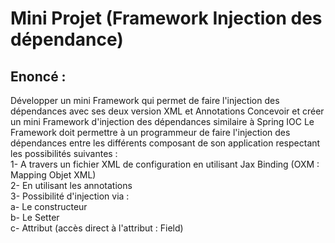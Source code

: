 <h1>Mini Projet (Framework Injection des dépendance)</h1>

<h2>Enoncé :</h2>

<p>
Développer un mini Framework qui permet de faire l'injection des dépendances avec ses deux version XML et Annotations
Concevoir et créer un mini Framework d'injection des dépendances similaire à Spring IOC
Le Framework doit permettre à un programmeur de faire l'injection des dépendances entre les différents composant de son application respectant les possibilités suivantes : 
    <br>
1- A travers un fichier XML de configuration en utilisant Jax Binding (OXM : Mapping Objet XML)
    <br>
2- En utilisant les annotations
    <br>
3- Possibilité d'injection via :
    <br>
    a- Le constructeur
    <br>
    b- Le Setter
    <br>
    c- Attribut (accès direct à l'attribut : Field)
</p>

[//]: # (<h2>version XML</h2>)

[//]: # ()
[//]: # (<h3>Le fichier dependencies.xml : </h3>)

[//]: # (<p>)

[//]: # ()
[//]: # (  <?xml version="1.0" encoding="UTF-8"?>)

[//]: # (  <injections>)

[//]: # (      <injection id="dao" className="dao.IDaoImpl" />)

[//]: # (      <injection id="metier" className="metier.IMetierImpl">)

[//]: # (          <property name="dao" ref="dao" />)

[//]: # (      </injection>)

[//]: # (  </injections>)

[//]: # ()
[//]: # (</p>)

[//]: # ()
[//]: # (<h3>Injections class : </h3>)

[//]: # (<p>)

[//]: # ()
[//]: # (  package xmlVersion;)

[//]: # (  import javax.xml.bind.annotation.XmlElement;)

[//]: # (  import javax.xml.bind.annotation.XmlRootElement;)

[//]: # (  import java.util.List;)

[//]: # (  )
[//]: # (  @XmlRootElement&#40;name = "injections"&#41;)

[//]: # (  public class Injections {)

[//]: # (      @XmlElement&#40;name = "injection"&#41;)

[//]: # (      List<Injection> injections;)

[//]: # (  })

[//]: # (  )
[//]: # (</p>)

[//]: # ()
[//]: # (<h3>Injection class : </h3>)

[//]: # (<p>)

[//]: # ()
[//]: # (  package xmlVersion;)

[//]: # (  )
[//]: # (  import javax.xml.bind.annotation.XmlAttribute;)

[//]: # (  import javax.xml.bind.annotation.XmlElement;)

[//]: # (  import java.util.List;)

[//]: # (  )
[//]: # (  public class Injection {)

[//]: # (      @XmlAttribute)

[//]: # (      String id;)

[//]: # (  )
[//]: # (      @XmlAttribute&#40;name = "className"&#41;)

[//]: # (      String className;)

[//]: # (  )
[//]: # (      @XmlElement&#40;name = "property"&#41;)

[//]: # (      List<Property> properties;)

[//]: # (  })

[//]: # ()
[//]: # (</p>)

[//]: # ()
[//]: # (<h3>Property class : </h3>)

[//]: # (<p>)

[//]: # ()
[//]: # (  package xmlVersion;)

[//]: # (  )
[//]: # (  import javax.xml.bind.annotation.XmlAttribute;)

[//]: # (  )
[//]: # (  public class Property {)

[//]: # (      @XmlAttribute)

[//]: # (      String name;)

[//]: # (  )
[//]: # (      @XmlAttribute)

[//]: # (      String ref;)

[//]: # (  })

[//]: # (  )
[//]: # (</p>)

[//]: # ()
[//]: # (<h3>DependencyInjector class : </h3>)

[//]: # (<p>)

[//]: # ()
[//]: # (  package xmlVersion;)

[//]: # (  )
[//]: # (  import javax.xml.bind.JAXBContext;)

[//]: # (  import javax.xml.bind.Unmarshaller;)

[//]: # (  import java.io.InputStream;)

[//]: # (  import java.lang.reflect.Method;)

[//]: # (  import java.util.HashMap;)

[//]: # (  import java.util.Map;)

[//]: # (  )
[//]: # (  public class DependencyInjector {)

[//]: # (      private Map<String, Object> instances = new HashMap<>&#40;&#41;;)

[//]: # (  )
[//]: # (      public DependencyInjector&#40;String xmlFile&#41; throws Exception {)

[//]: # (          // Lire le fichier XML)

[//]: # (          JAXBContext jaxbContext = JAXBContext.newInstance&#40;Injections.class&#41;;)

[//]: # (          Unmarshaller unmarshaller = jaxbContext.createUnmarshaller&#40;&#41;;)

[//]: # (          InputStream xmlStream = this.getClass&#40;&#41;.getClassLoader&#40;&#41;.getResourceAsStream&#40;xmlFile&#41;;)

[//]: # (          Injections injections = &#40;Injections&#41; unmarshaller.unmarshal&#40;xmlStream&#41;;)

[//]: # (  )
[//]: # (          // Créer des instances et les stocker dans le map)

[//]: # (          for &#40;Injection injection : injections.injections&#41; {)

[//]: # (              Class<?> clazz = Class.forName&#40;injection.className&#41;;)

[//]: # (              Object instance = clazz.getDeclaredConstructor&#40;&#41;.newInstance&#40;&#41;;)

[//]: # (              instances.put&#40;injection.id, instance&#41;;)

[//]: # (          })

[//]: # (  )
[//]: # (          // Injecter les dépendances)

[//]: # (          for &#40;Injection injection : injections.injections&#41; {)

[//]: # (              if &#40;injection.properties != null&#41; {)

[//]: # (                  for &#40;Property property : injection.properties&#41; {)

[//]: # (                      Object instance = instances.get&#40;injection.id&#41;;)

[//]: # (                      Object dependency = instances.get&#40;property.ref&#41;;)

[//]: # (                      Method setter = instance.getClass&#40;&#41;.getMethod&#40;"set" + property.name.substring&#40;0, 1&#41;.toUpperCase&#40;&#41; + property.name.substring&#40;1&#41;, dependency.getClass&#40;&#41;.getInterfaces&#40;[0]&#41;;)

[//]: # (                      setter.invoke&#40;instance, dependency&#41;;)

[//]: # (                  })

[//]: # (              })

[//]: # (          })

[//]: # (      })

[//]: # (  )
[//]: # (      public Object getBean&#40;String id&#41; {)

[//]: # (          return instances.get&#40;id&#41;;)

[//]: # (      })

[//]: # (  })

[//]: # (  )
[//]: # (</p>)

[//]: # ()
[//]: # (<h3> Main : </h3>)

[//]: # (<p>)

[//]: # ()
[//]: # (  package presentation;)

[//]: # (  )
[//]: # (  import metier.IMetier;)

[//]: # (  import xmlVersion.DependencyInjector;)

[//]: # (  )
[//]: # (  public class PresentationXMLVersion {)

[//]: # (      public static void main&#40;String[] args&#41; throws Exception {)

[//]: # (          DependencyInjector context = new DependencyInjector&#40;"dependencies.xml"&#41;;)

[//]: # (          IMetier metier = &#40;IMetier&#41; context.getBean&#40;"metier"&#41;;)

[//]: # (          System.out.println&#40;metier.calcul&#40;&#41;&#41;;)

[//]: # (      })

[//]: # (  })

[//]: # ()
[//]: # (</p>)


  

